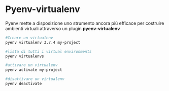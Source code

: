 # Pyenv-virtualenv

Pyenv mette a disposizione uno strumento ancora più efficace per costruire ambienti virtuali attraverso un plugin **pyenv-virtualenv**

```bash
#Creare un virtualenv
pyenv virtualenv 3.7.4 my-project

#lista di tutti i virtual environments
pyenv virtualenvs

#attivare un virtualenv
pyenv activate my-project

#disattivare un virtualenv
pyenv deactivate
```
